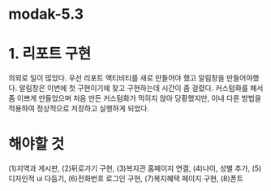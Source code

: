# modak-5.3
# 1. 리포트 구현
의외로 일이 많았다. 우선 리포트 액티비티를 새로 만들어야 했고 알림창을 만들어야했다.
알림창은 이번에 첫 구현이기에 찾고 구현하는데 시간이 좀 걸렸다. 커스텀화를 해서 좀 이쁘게 만들었으며 처음 만든 커스텀화가 먹히지 않아 당황했지만, 이내 다른 방법을 적용하여 정상적으로 저장하고
실행하게 되었다.
# 해야할 것 
(1)지역과 게시판, (2)뒤로가기 구현, (3)복지관 홈페이지 연결, (4)나이, 성별 추가, (5)디자인적 ui 다듬기, (6)전화번호 로그인 구현, (7)복지혜택 페이지 구현, (8)폰트 
